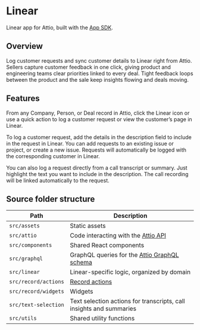 # Linear

Linear app for Attio, built with the [App SDK](https://docs.attio.com/sdk/introduction).

## Overview

Log customer requests and sync customer details to Linear right from Attio. Sellers capture customer feedback in one click, giving product and engineering teams clear priorities linked to every deal. Tight feedback loops between the product and the sale keep insights flowing and deals moving.

## Features

From any Company, Person, or Deal record in Attio, click the Linear icon or use a quick action to log a customer request or view the customer’s page in Linear.

To log a customer request, add the details in the description field to include in the request in Linear. You can add requests to an existing issue or project, or create a new issue. Requests will automatically be logged with the corresponding customer in Linear.

You can also log a request directly from a call transcript or summary. Just highlight the text you want to include in the description. The call recording will be linked automatically to the request.

## Source folder structure

 <!-- TODO: add link to widgets and text selection actions docs once they're written -->

| Path                 | Description                                                                                |
| -------------------- | ------------------------------------------------------------------------------------------ |
| `src/assets`         | Static assets                                                                              |
| `src/attio`          | Code interacting with the [Attio API](https://docs.attio.com/rest-api/overview)            |
| `src/components`     | Shared React components                                                                    |
| `src/graphql`        | GraphQL queries for the [Attio GraphQL schema](https://docs.attio.com/sdk/graphql/graphql) |
| `src/linear`         | Linear-specific logic, organized by domain                                                 |
| `src/record/actions` | [Record actions](https://docs.attio.com/sdk/actions/record-action)                         |
| `src/record/widgets` | Widgets                                                                                    |
| `src/text-selection` | Text selection actions for transcripts, call insights and summaries                        |
| `src/utils`          | Shared utility functions                                                                   |
